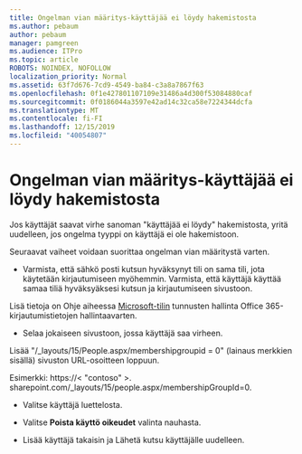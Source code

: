 ```yaml
---
title: Ongelman vian määritys-käyttäjää ei löydy hakemistosta
ms.author: pebaum
author: pebaum
manager: pamgreen
ms.audience: ITPro
ms.topic: article
ROBOTS: NOINDEX, NOFOLLOW
localization_priority: Normal
ms.assetid: 63f7d676-7cd9-4549-ba84-c3a8a7867f63
ms.openlocfilehash: 0f1e427801107109e31486a4d300f53084880caf
ms.sourcegitcommit: 0f0186044a3597e42ad14c32ca58e7224344dcfa
ms.translationtype: MT
ms.contentlocale: fi-FI
ms.lasthandoff: 12/15/2019
ms.locfileid: "40054807"
---
```

# <a name="troubleshoot-issue---user-not-found-in-directory"></a>Ongelman vian määritys-käyttäjää ei löydy hakemistosta

Jos käyttäjät saavat virhe sanoman "käyttäjää ei löydy" hakemistosta, yritä uudelleen, jos ongelma tyyppi on käyttäjä ei ole hakemistoon.

Seuraavat vaiheet voidaan suorittaa ongelman vian määritystä varten.

- Varmista, että sähkö posti kutsun hyväksynyt tili on sama tili, jota käytetään kirjautumiseen myöhemmin. Varmista, että käyttäjä käyttää samaa tiliä hyväksyäksesi kutsun ja kirjautumiseen sivustoon. 

Lisä tietoja on Ohje aiheessa [Microsoft-tilin</a> tunnusten hallinta Office 365-kirjautumistietojen hallintaa](https://support.microsoft.com/help/12407/microsoft-account-how-to-manage-aliases)varten. 

- Selaa jokaiseen sivustoon, jossa käyttäjä saa virheen. 

Lisää "/_layouts/15/People.aspx/membershipgroupid = 0" (lainaus merkkien sisällä) sivuston URL-osoitteen loppuun. 

Esimerkki: https://< "contoso" >. sharepoint.com/_layouts/15/people.aspx/membershipGroupId=0.

- Valitse käyttäjä luettelosta.

- Valitse **Poista käyttö oikeudet** valinta nauhasta. 
-  Lisää käyttäjä takaisin ja Lähetä kutsu käyttäjälle uudelleen.

